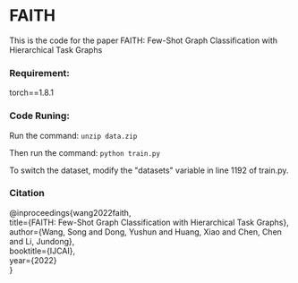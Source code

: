 # FAITH

This is the code for the paper FAITH: Few-Shot Graph Classification with Hierarchical Task Graphs


### Requirement:
torch==1.8.1



### Code Runing:
Run the command: 
`unzip data.zip`

Then run the command:
`python train.py`

To switch the dataset, modify the "datasets" variable in line 1192 of train.py.


### Citation

@inproceedings{wang2022faith,  
  title={FAITH: Few-Shot Graph Classification with Hierarchical Task Graphs},  
  author={Wang, Song and Dong, Yushun and Huang, Xiao and Chen, Chen and Li, Jundong},  
  booktitle={IJCAI},  
  year={2022}  
}
